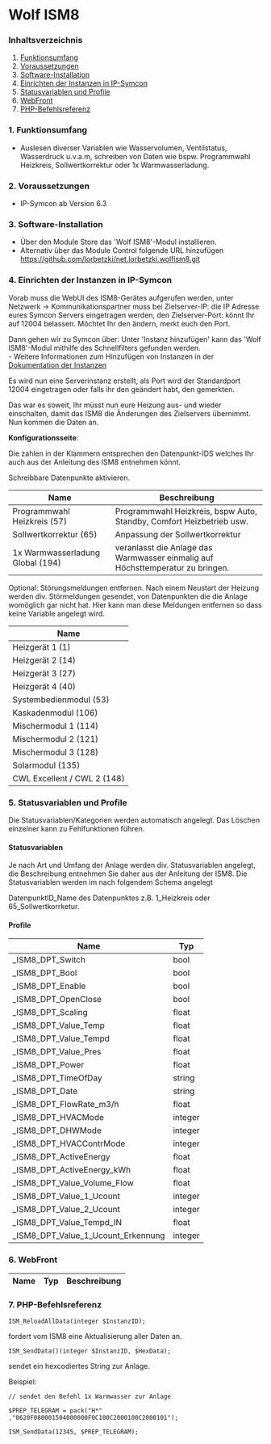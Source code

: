 # Wolf ISM8


### Inhaltsverzeichnis

1. [Funktionsumfang](#1-funktionsumfang)
2. [Voraussetzungen](#2-voraussetzungen)
3. [Software-Installation](#3-software-installation)
4. [Einrichten der Instanzen in IP-Symcon](#4-einrichten-der-instanzen-in-ip-symcon)
5. [Statusvariablen und Profile](#5-statusvariablen-und-profile)
6. [WebFront](#6-webfront)
7. [PHP-Befehlsreferenz](#7-php-befehlsreferenz)

### 1. Funktionsumfang

* Auslesen diverser Variablen wie Wasservolumen, Ventilstatus, Wasserdruck u.v.a.m, schreiben von Daten wie bspw. Programmwahl Heizkreis, Sollwertkorrektur oder 1x Warmwasserladung.

### 2. Voraussetzungen

- IP-Symcon ab Version 6.3

### 3. Software-Installation

* Über den Module Store das 'Wolf ISM8'-Modul installieren.
* Alternativ über das Module Control folgende URL hinzufügen https://github.com/lorbetzki/net.lorbetzki.wolfism8.git

### 4. Einrichten der Instanzen in IP-Symcon

 Vorab muss die WebUI des ISM8-Gerätes aufgerufen werden, unter Netzwerk -> Kommunikationspartner muss bei Zielserver-IP: die IP Adresse eures Symcon Servers eingetragen werden, den Zielserver-Port: könnt Ihr auf 12004 belassen. Möchtet Ihr den ändern, merkt euch den Port.

 Dann gehen wir zu Symcon über:
 Unter 'Instanz hinzufügen' kann das 'Wolf ISM8'-Modul mithilfe des Schnellfilters gefunden werden.  
	- Weitere Informationen zum Hinzufügen von Instanzen in der [Dokumentation der Instanzen](https://www.symcon.de/service/dokumentation/konzepte/instanzen/#Instanz_hinzufügen)

 Es wird nun eine Serverinstanz erstellt, als Port wird der Standardport 12004 eingetragen oder falls ihr den geändert habt, den gemerkten.

 Das war es soweit, Ihr müsst nun eure Heizung aus- und wieder einschalten, damit das ISM8 die Änderungen des Zielservers übernimmt. Nun kommen die Daten an.

__Konfigurationsseite__:

Die zahlen in der Klammern entsprechen den Datenpunkt-IDS welches Ihr auch aus der Anleitung des ISM8 entnehmen könnt.

Schreibbare Datenpunkte aktivieren.

Name          				     | Beschreibung
-------------------------------- | ----------------------------------------------------
Programmwahl Heizkreis (57)      | Programmwahl Heizkreis, bspw Auto, Standby, Comfort Heizbetrieb usw.
Sollwertkorrektur (65)           | Anpassung der Sollwertkorrektur 
1x Warmwasserladung Global (194) | veranlasst die Anlage das Warmwasser einmalig auf Höchsttemperatur zu bringen.

Optional: Störungsmeldungen entfernen. Nach einem Neustart der Heizung werden div. Störmeldungen gesendet, von Datenpunkten die die Anlage womöglich gar nicht hat. Hier kann man diese Meldungen entfernen so dass keine Variable angelegt wird.

Name          				     | 
-------------------------------- | 
Heizgerät 1 (1)                  |
Heizgerät 2 (14)                 |
Heizgerät 3 (27)                 |
Heizgerät 4 (40)                 |
Systembedienmodul (53)           | 
Kaskadenmodul (106)              |
Mischermodul 1 (114)             |
Mischermodul 2 (121)             |
Mischermodul 3 (128)             |
Solarmodul (135)                 |
CWL Excellent / CWL 2 (148)      |


### 5. Statusvariablen und Profile

Die Statusvariablen/Kategorien werden automatisch angelegt. Das Löschen einzelner kann zu Fehlfunktionen führen.

#### Statusvariablen

Je nach Art und Umfang der Anlage werden div. Statusvariablen angelegt, die Beschreibung entnehmen Sie daher aus der Anleitung der ISM8. 
Die Statusvariablen werden im nach folgendem Schema angelegt

DatenpunktID_Name des Datenpunktes
z.B. 1_Heizkreis oder 65_Sollwertkorrketur. 

#### Profile

Name                    | Typ
------------------------| -------
_ISM8_DPT_Switch              | bool
_ISM8_DPT_Bool                | bool
_ISM8_DPT_Enable              | bool
_ISM8_DPT_OpenClose           | bool
_ISM8_DPT_Scaling             | float
_ISM8_DPT_Value_Temp          | float
_ISM8_DPT_Value_Tempd         | float
_ISM8_DPT_Value_Pres          | float
_ISM8_DPT_Power               | float
_ISM8_DPT_TimeOfDay           | string
_ISM8_DPT_Date                | string
_ISM8_DPT_FlowRate_m3/h       | float
_ISM8_DPT_HVACMode            | integer
_ISM8_DPT_DHWMode             | integer 
_ISM8_DPT_HVACContrMode       | integer 
_ISM8_DPT_ActiveEnergy        | float
_ISM8_DPT_ActiveEnergy_kWh    | float
_ISM8_DPT_Value_Volume_Flow   | float
_ISM8_DPT_Value_1_Ucount      | integer
_ISM8_DPT_Value_2_Ucount      | integer
_ISM8_DPT_Value_Tempd_IN      | float
_ISM8_DPT_Value_1_Ucount_Erkennung | integer
 

### 6. WebFront

Name                          							| Typ     | Beschreibung
--------------------------------------------------------| ------- | ------------


### 7. PHP-Befehlsreferenz

`ISM_ReloadAllData(integer $InstanzID);`

fordert vom ISM8 eine Aktualisierung aller Daten an.

`ISM_SendData()(integer $InstanzID, $HexData);`

sendet ein hexcodiertes String zur Anlage. 

Beispiel:

`// sendet den Befehl 1x Warmwasser zur Anlage`

`$PREP_TELEGRAM = pack("H*" ,"0620F080001504000000F0C100C2000100C2000101");`

`ISM_SendData(12345, $PREP_TELEGRAM);`
